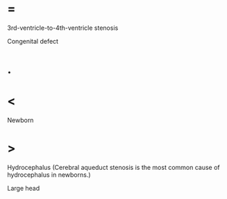 # =

3rd-ventricle-to-4th-ventricle stenosis

Congenital defect

# .

# <

Newborn

# >

Hydrocephalus (Cerebral aqueduct stenosis is the most common cause of hydrocephalus in newborns.)

Large head
